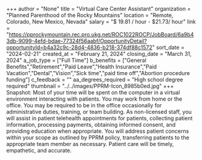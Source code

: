 +++
author = "None"
title = "Virtual Care Center Assistant"
organization = "Planned Parenthood of the Rocky Mountains"
location = "Remote, Colorado, New Mexico, Nevada"
salary = "$ 19.81 / hour - $21.73/ hour"
link = "https://pprockymountain.rec.pro.ukg.net/ROC1022ROCP/JobBoard/6a9b43db-9099-4efd-bdae-77324f56aabf/OpportunityDetail?opportunityId=b4a32c9c-28d4-4836-b218-374df88c1572"
sort_date = "2024-02-21"
created_at = "February 21, 2024"
closing_date = "March 31, 2024"
a_job_type = ["Full Time"]
b_benefits = ["General Benefits","Retirement","Paid Leave","Health Insurance","Paid Vacation","Dental","Vision","Sick time","paid time off","Abortion procedure funding"]
c_feedback = ""
aa_degrees_required = "High school degree required"
thumbnail = "../../images/PPRM-Icon_8985b0ed.jpg"
+++
Snapshot:
Most of your time will be spent on the computer in a virtual environment interacting with patients. You may work from home or the office. You may be required to be in the office occasionally for administrative duties, training, or team building. As non-licensed staff, you will assist in patient telehealth appointments for patients, collecting patient information, processing payments, obtaining informed consent, and providing education when appropriate. You will address patient concerns within your scope as outlined by PPRM policy, transferring patients to the appropriate team member as necessary. Patient care will be timely, empathetic, and accurate.